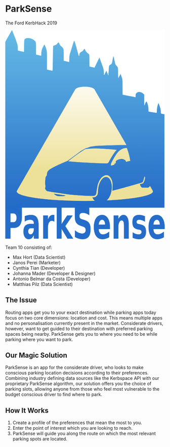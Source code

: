 # ParkSense
The Ford KerbHack 2019

![ParkSense_logo](ParkSenseLogo_small.png)

Team 10 consisting of:
- Max Hort (Data Scientist)
- Janos Perei (Marketer)
- Cynthia Tian (Developer)
- Johanna Mader (Developer & Designer)
- Antonio Belmar da Costa (Developer)
- Matthias Pilz (Data Scientist)

## The Issue
Routing apps get you to your exact destination while parking apps today focus on two core dimensions: location and cost. This means multiple apps and no personalisation currently present in the market. Considerate drivers, however, want to get guided to their destination with preferred parking spaces being nearby. ParkSense gets you to where you need to be while parking where you want to park.

## Our Magic Solution
ParkSense is an app for the considerate driver, who looks to make conscious parking location decisions according to their preferences. Combining industry defining data sources like the Kerbspace API with our proprietary ParkSense algorithm, our solution offers you the choice of parking slots, allowing anyone from those who feel most vulnerable to the budget conscious driver to find where to park.

## How It Works
1. Create a profile of the preferences that mean the most to you.
2. Enter the point of interest which you are looking to reach.
3. ParkSense will guide you along the route on which the most relevant parking spots are located.
